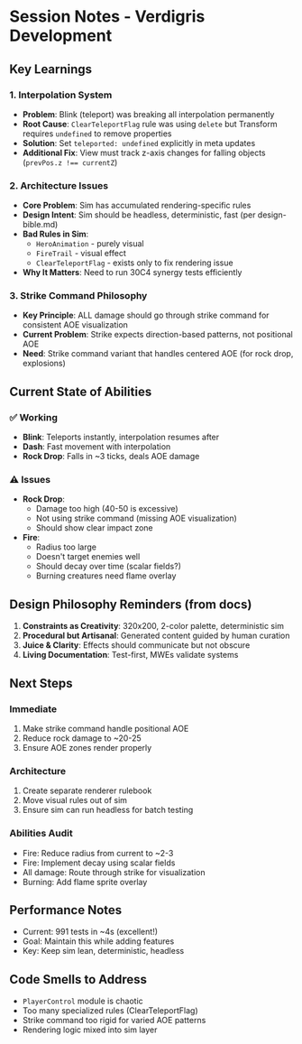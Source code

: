 # Session Notes - Verdigris Development

## Key Learnings

### 1. Interpolation System
- **Problem**: Blink (teleport) was breaking all interpolation permanently
- **Root Cause**: `ClearTeleportFlag` rule was using `delete` but Transform requires `undefined` to remove properties
- **Solution**: Set `teleported: undefined` explicitly in meta updates
- **Additional Fix**: View must track z-axis changes for falling objects (`prevPos.z !== currentZ`)

### 2. Architecture Issues
- **Core Problem**: Sim has accumulated rendering-specific rules
- **Design Intent**: Sim should be headless, deterministic, fast (per design-bible.md)
- **Bad Rules in Sim**:
  - `HeroAnimation` - purely visual
  - `FireTrail` - visual effect
  - `ClearTeleportFlag` - exists only to fix rendering issue
- **Why It Matters**: Need to run 30C4 synergy tests efficiently

### 3. Strike Command Philosophy
- **Key Principle**: ALL damage should go through strike command for consistent AOE visualization
- **Current Problem**: Strike expects direction-based patterns, not positional AOE
- **Need**: Strike command variant that handles centered AOE (for rock drop, explosions)

## Current State of Abilities

### ✅ Working
- **Blink**: Teleports instantly, interpolation resumes after
- **Dash**: Fast movement with interpolation
- **Rock Drop**: Falls in ~3 ticks, deals AOE damage

### ⚠️ Issues
- **Rock Drop**: 
  - Damage too high (40-50 is excessive)
  - Not using strike command (missing AOE visualization)
  - Should show clear impact zone
- **Fire**:
  - Radius too large
  - Doesn't target enemies well
  - Should decay over time (scalar fields?)
  - Burning creatures need flame overlay

## Design Philosophy Reminders (from docs)

1. **Constraints as Creativity**: 320x200, 2-color palette, deterministic sim
2. **Procedural but Artisanal**: Generated content guided by human curation
3. **Juice & Clarity**: Effects should communicate but not obscure
4. **Living Documentation**: Test-first, MWEs validate systems

## Next Steps

### Immediate
1. Make strike command handle positional AOE
2. Reduce rock damage to ~20-25
3. Ensure AOE zones render properly

### Architecture 
1. Create separate renderer rulebook
2. Move visual rules out of sim
3. Ensure sim can run headless for batch testing

### Abilities Audit
- Fire: Reduce radius from current to ~2-3
- Fire: Implement decay using scalar fields
- All damage: Route through strike for visualization
- Burning: Add flame sprite overlay

## Performance Notes
- Current: 991 tests in ~4s (excellent!)
- Goal: Maintain this while adding features
- Key: Keep sim lean, deterministic, headless

## Code Smells to Address
- `PlayerControl` module is chaotic
- Too many specialized rules (ClearTeleportFlag)
- Strike command too rigid for varied AOE patterns
- Rendering logic mixed into sim layer